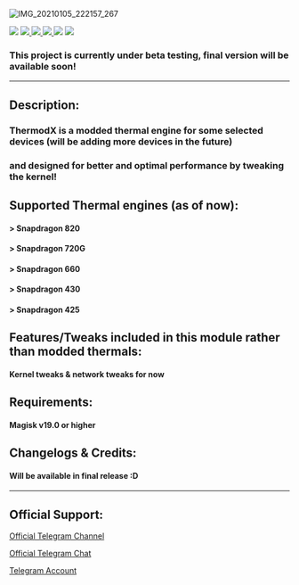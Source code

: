 
![IMG_20210105_222157_267](https://user-images.githubusercontent.com/91332949/135549028-10fc6e51-ac78-4044-a6a3-9bf0df8f5db5.png)

 <img src="https://img.shields.io/github/stars/UsiFX/ThermodX-Source?style=flat&logo=github&color=yellow" /> </a>
<a href="https://github.com/UsiFX/ThermodX-Source/network/members" alt="GitHub forks"> <img src="https://img.shields.io/github/forks/UsiFX/ThermodX-Source" /> </a> <a href="https://github.com/UsiFX/ThermodX-Source/graphs/contributors" alt="GitHub contributors"> <img src="https://img.shields.io/github/contributors/UsiFX/ThermodX-Source?style=flat&logo=github" /> </a>
<a href="https://github.com/UsiFX/ThermodX-Source" alt="GitHub closed pull requests"> <img src="https://img.shields.io/github/issues-pr-closed-raw/UsiFX/ThermodX-Source?color=success" /> </a> <img src="https://img.shields.io/badge/maintained%3F-yes-blue.svg" /> </a> <a href="https://www.pling.com/p/1609396/"><img src="https://img.shields.io/badge/Download-Module-red.svg"></a> <br/>


### This project is currently under beta testing, final version will be available soon!
---------------------------------------------------------------------------------------
## Description:
### ThermodX is a modded thermal engine for some selected devices (will be adding more devices in the future)
### and designed for better and optimal performance by tweaking the kernel!

## Supported Thermal engines (as of now):
#### > Snapdragon 820
#### > Snapdragon 720G
#### > Snapdragon 660
#### > Snapdragon 430
#### > Snapdragon 425

## Features/Tweaks included in this module rather than modded thermals:
#### Kernel tweaks & network tweaks for now

## Requirements:
#### Magisk v19.0 or higher

## Changelogs & Credits:
#### Will be available in final release :D
-------------------------------------------------------------------------------------
## Official Support:
 <a href="https://t.me/ThermodX">Official Telegram Channel</a>
 
 <a href="https://t.me/Thermxocg">Official Telegram Chat</a>
 
 <a href="https://t.me/imUsif12">Telegram Account</a>
